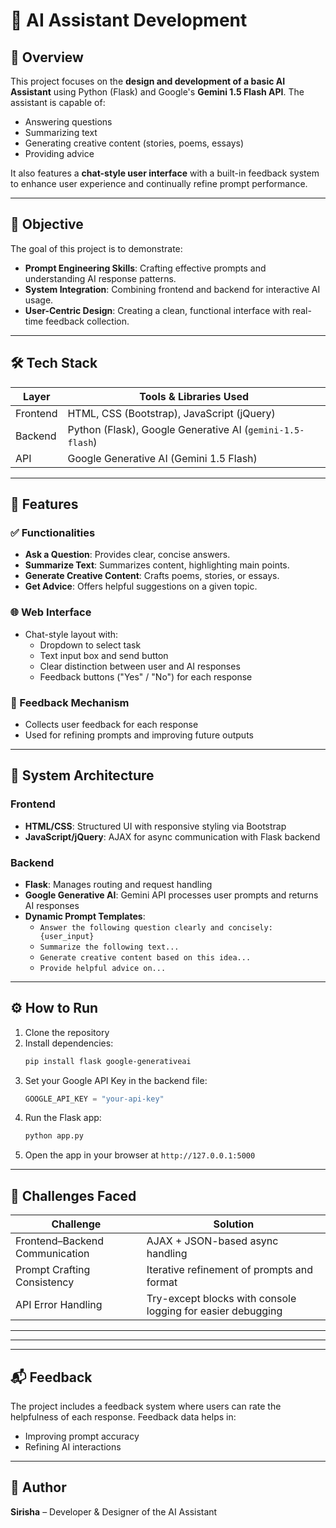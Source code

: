 # 🤖 AI Assistant Development

## 📌 Overview

This project focuses on the **design and development of a basic AI Assistant** using Python (Flask) and Google's **Gemini 1.5 Flash API**. The assistant is capable of:
- Answering questions
- Summarizing text
- Generating creative content (stories, poems, essays)
- Providing advice

It also features a **chat-style user interface** with a built-in feedback system to enhance user experience and continually refine prompt performance.

---

## 🎯 Objective

The goal of this project is to demonstrate:
- **Prompt Engineering Skills**: Crafting effective prompts and understanding AI response patterns.
- **System Integration**: Combining frontend and backend for interactive AI usage.
- **User-Centric Design**: Creating a clean, functional interface with real-time feedback collection.

---

## 🛠️ Tech Stack

| Layer      | Tools & Libraries Used                             |
|------------|----------------------------------------------------|
| Frontend   | HTML, CSS (Bootstrap), JavaScript (jQuery)         |
| Backend    | Python (Flask), Google Generative AI (`gemini-1.5-flash`) |
| API        | Google Generative AI (Gemini 1.5 Flash)            |

---

## 🧩 Features

### ✅ Functionalities
- **Ask a Question**: Provides clear, concise answers.
- **Summarize Text**: Summarizes content, highlighting main points.
- **Generate Creative Content**: Crafts poems, stories, or essays.
- **Get Advice**: Offers helpful suggestions on a given topic.

### 🌐 Web Interface
- Chat-style layout with:
  - Dropdown to select task
  - Text input box and send button
  - Clear distinction between user and AI responses
  - Feedback buttons ("Yes" / "No") for each response

### 🔁 Feedback Mechanism
- Collects user feedback for each response
- Used for refining prompts and improving future outputs

---

## 🧱 System Architecture

### Frontend
- **HTML/CSS**: Structured UI with responsive styling via Bootstrap
- **JavaScript/jQuery**: AJAX for async communication with Flask backend

### Backend
- **Flask**: Manages routing and request handling
- **Google Generative AI**: Gemini API processes user prompts and returns AI responses
- **Dynamic Prompt Templates**:
  - `Answer the following question clearly and concisely: {user_input}`
  - `Summarize the following text...`
  - `Generate creative content based on this idea...`
  - `Provide helpful advice on...`

---

## ⚙️ How to Run

1. Clone the repository
2. Install dependencies:
   ```bash
   pip install flask google-generativeai
   ```
3. Set your Google API Key in the backend file:
   ```python
   GOOGLE_API_KEY = "your-api-key"
   ```
4. Run the Flask app:
   ```bash
   python app.py
   ```
5. Open the app in your browser at `http://127.0.0.1:5000`

---

## 🚧 Challenges Faced

| Challenge                         | Solution                                                        |
|----------------------------------|-----------------------------------------------------------------|
| Frontend–Backend Communication   | AJAX + JSON-based async handling                               |
| Prompt Crafting Consistency      | Iterative refinement of prompts and format                      |
| API Error Handling               | Try-except blocks with console logging for easier debugging     |

---

---
---

## 📬 Feedback

The project includes a feedback system where users can rate the helpfulness of each response. Feedback data helps in:
- Improving prompt accuracy
- Refining AI interactions

---

## 📌 Author

**Sirisha** – Developer & Designer of the AI Assistant
